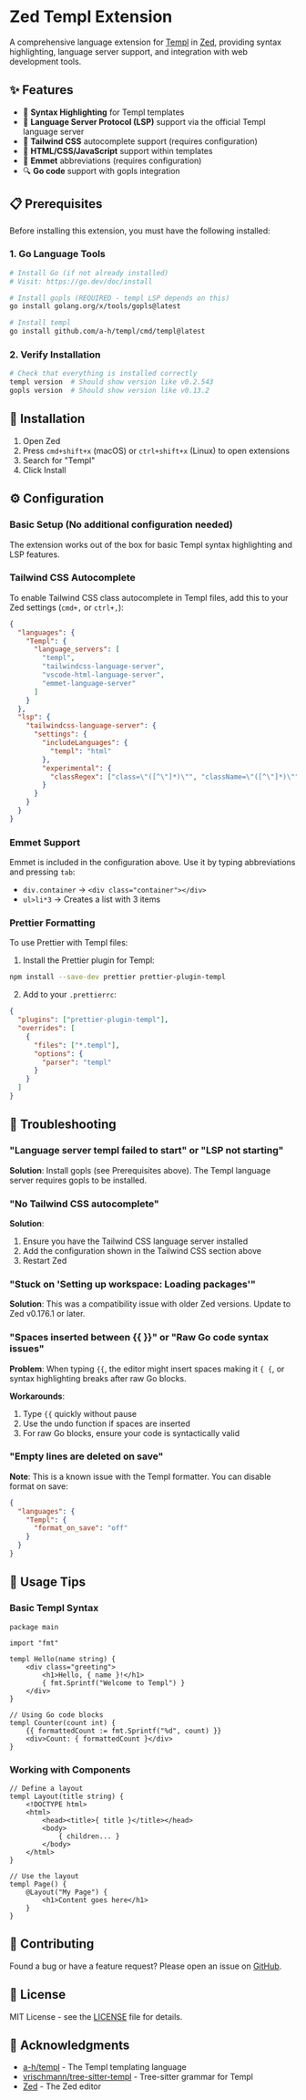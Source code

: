 # Zed Templ Extension

A comprehensive language extension for [Templ](https://github.com/a-h/templ) in [Zed](https://zed.dev), providing syntax highlighting, language server support, and integration with web development tools.

## ✨ Features

- 🎨 **Syntax Highlighting** for Templ templates
- 🔧 **Language Server Protocol (LSP)** support via the official Templ language server
- 🌈 **Tailwind CSS** autocomplete support (requires configuration)
- 📝 **HTML/CSS/JavaScript** support within templates
- 🚀 **Emmet** abbreviations (requires configuration)
- 🔍 **Go code** support with gopls integration

## 📋 Prerequisites

Before installing this extension, you must have the following installed:

### 1. Go Language Tools
```bash
# Install Go (if not already installed)
# Visit: https://go.dev/doc/install

# Install gopls (REQUIRED - templ LSP depends on this)
go install golang.org/x/tools/gopls@latest

# Install templ
go install github.com/a-h/templ/cmd/templ@latest
```

### 2. Verify Installation
```bash
# Check that everything is installed correctly
templ version  # Should show version like v0.2.543
gopls version  # Should show version like v0.13.2
```

## 🚀 Installation

1. Open Zed
2. Press `cmd+shift+x` (macOS) or `ctrl+shift+x` (Linux) to open extensions
3. Search for "Templ"
4. Click Install

## ⚙️ Configuration

### Basic Setup (No additional configuration needed)
The extension works out of the box for basic Templ syntax highlighting and LSP features.

### Tailwind CSS Autocomplete
To enable Tailwind CSS class autocomplete in Templ files, add this to your Zed settings (`cmd+,` or `ctrl+,`):

```json
{
  "languages": {
    "Templ": {
      "language_servers": [
        "templ",
        "tailwindcss-language-server",
        "vscode-html-language-server",
        "emmet-language-server"
      ]
    }
  },
  "lsp": {
    "tailwindcss-language-server": {
      "settings": {
        "includeLanguages": {
          "templ": "html"
        },
        "experimental": {
          "classRegex": ["class=\"([^\"]*)\"", "className=\"([^\"]*)\""]
        }
      }
    }
  }
}
```

### Emmet Support
Emmet is included in the configuration above. Use it by typing abbreviations and pressing `tab`:
- `div.container` → `<div class="container"></div>`
- `ul>li*3` → Creates a list with 3 items

### Prettier Formatting
To use Prettier with Templ files:

1. Install the Prettier plugin for Templ:
```bash
npm install --save-dev prettier prettier-plugin-templ
```

2. Add to your `.prettierrc`:
```json
{
  "plugins": ["prettier-plugin-templ"],
  "overrides": [
    {
      "files": ["*.templ"],
      "options": {
        "parser": "templ"
      }
    }
  ]
}
```

## 🐛 Troubleshooting

### "Language server templ failed to start" or "LSP not starting"
**Solution**: Install gopls (see Prerequisites above). The Templ language server requires gopls to be installed.

### "No Tailwind CSS autocomplete"
**Solution**: 
1. Ensure you have the Tailwind CSS language server installed
2. Add the configuration shown in the Tailwind CSS section above
3. Restart Zed

### "Stuck on 'Setting up workspace: Loading packages'"
**Solution**: This was a compatibility issue with older Zed versions. Update to Zed v0.176.1 or later.

### "Spaces inserted between {{ }}" or "Raw Go code syntax issues"
**Problem**: When typing `{{`, the editor might insert spaces making it `{ {`, or syntax highlighting breaks after raw Go blocks.

**Workarounds**:
1. Type `{{` quickly without pause
2. Use the undo function if spaces are inserted
3. For raw Go blocks, ensure your code is syntactically valid

### "Empty lines are deleted on save"
**Note**: This is a known issue with the Templ formatter. You can disable format on save:
```json
{
  "languages": {
    "Templ": {
      "format_on_save": "off"
    }
  }
}
```

## 🌟 Usage Tips

### Basic Templ Syntax
```templ
package main

import "fmt"

templ Hello(name string) {
    <div class="greeting">
        <h1>Hello, { name }!</h1>
        { fmt.Sprintf("Welcome to Templ") }
    </div>
}

// Using Go code blocks
templ Counter(count int) {
    {{ formattedCount := fmt.Sprintf("%d", count) }}
    <div>Count: { formattedCount }</div>
}
```

### Working with Components
```templ
// Define a layout
templ Layout(title string) {
    <!DOCTYPE html>
    <html>
        <head><title>{ title }</title></head>
        <body>
            { children... }
        </body>
    </html>
}

// Use the layout
templ Page() {
    @Layout("My Page") {
        <h1>Content goes here</h1>
    }
}
```

## 🤝 Contributing

Found a bug or have a feature request? Please open an issue on [GitHub](https://github.com/makifdb/zed-templ/issues).

## 📝 License

MIT License - see the [LICENSE](LICENSE) file for details.

## 🙏 Acknowledgments

- [a-h/templ](https://github.com/a-h/templ) - The Templ templating language
- [vrischmann/tree-sitter-templ](https://github.com/vrischmann/tree-sitter-templ) - Tree-sitter grammar for Templ
- [Zed](https://zed.dev) - The Zed editor